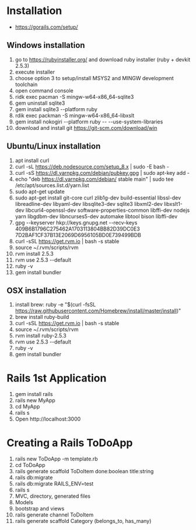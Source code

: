 # Installation

* https://gorails.com/setup/

## Windows installation

1. go to https://rubyinstaller.org/ and download ruby installer (ruby + devkit 2.5.3)
2. execute installer
3. choose option 3  to setup/install MSYS2 and MINGW development toolchain
4. open command console
5. ridk exec pacman -S mingw-w64-x86_64-sqlite3
6. gem uninstall sqlite3
7. gem install sqlite3 --platform ruby
8. rdik exec packman -S mingw-w64-x86_64-libxslt
9. gem install nokogiri --platform ruby -- --use-system-libraries
10. download and install git https://git-scm.com/download/win


## Ubuntu/Linux installation

1. apt install curl
2. curl -sL https://deb.nodesource.com/setup_8.x | sudo -E bash -
3. curl -sS https://dl.yarnpkg.com/debian/pubkey.gpg | sudo apt-key add -
4. echo "deb https://dl.yarnpkg.com/debian/ stable main" | sudo tee /etc/apt/sources.list.d/yarn.list
5. sudo apt-get update
6. sudo apt-get install git-core curl zlib1g-dev build-essential libssl-dev libreadline-dev libyaml-dev libsqlite3-dev sqlite3 libxml2-dev libxslt1-dev libcurl4-openssl-dev software-properties-common libffi-dev nodejs yarn libgdbm-dev libncurses5-dev automake libtool bison libffi-dev
7. gpg --keyserver hkp://keys.gnupg.net --recv-keys 409B6B1796C275462A1703113804BB82D39DC0E3 7D2BAF1CF37B13E2069D6956105BD0E739499BDB
8. curl -sSL https://get.rvm.io | bash -s stable
9. source ~/.rvm/scripts/rvm
10. rvm install 2.5.3
11. rvm use 2.5.3 --default
12. ruby -v
13. gem install bundler


## OSX installation

1. install brew: ruby -e "$(curl -fsSL https://raw.githubusercontent.com/Homebrew/install/master/install)"
2. brew install ruby-build
3. curl -sSL https://get.rvm.io | bash -s stable
4. source ~/.rvm/scripts/rvm
5. rvm install ruby-2.5.3
6. rvm use 2.5.3 --default
7. ruby -v
8. gem install bundler

# Rails 1st Application

1. gem install rails
2. rails new MyApp
3. cd MyApp
4. rails s
5. Open http://localhost:3000

# Creating a Rails ToDoApp

1. rails new ToDoApp -m template.rb
2. cd ToDoApp
3. rails generate scaffold ToDoItem done:boolean title:string
4. rails db:migrate
5. rails db:migrate RAILS_ENV=test
6. rails s
7. MVC, directory, generated files
8. Models
9. bootstrap and views
10. rails generate channel ToDoItem
11. rails generate scaffold Category (belongs_to, has_many)
